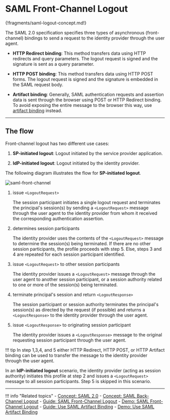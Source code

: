 # SAML Front-Channel Logout

{!fragments/saml-logout-concept.md!}

The SAML 2.0 specification specifies three types of asynchronous (front-channel) bindings to send a request to the identity provider through the user agent.

- **HTTP Redirect binding**: This method transfers data using HTTP redirects and query parameters. The logout request is signed and the signature is sent as a query parameter. 

- **HTTP POST binding**: This method transfers data using HTTP POST forms. The logout request is signed and the signature is embedded in the SAML request body. 

- **Artifact binding**: Generally, SAML authentication requests and assertion data is sent through the browser using POST or HTTP Redirect binding. To avoid exposing the entire message to the browser this way, use [artifact binding](TODO:link-to-guide/concept) instead. 

---

## The flow

Front-channel logout has two different use cases:

1. **SP-initiated logout**: Logout initiated by the service provider application.

2. **IdP-initiated logout**: Logout initiated by the identity provider. 

The following diagram illustrates the flow for **SP-initiated logout**. 

![saml-front-channel](../../assets/img/concepts/saml-front-channel.png)

1. issue `<LogoutRequest>` 

    The session participant initiates a single logout request and terminates the principal's session(s) by sending a `<LogoutRequest>` message through the user agent to the identity provider from whom it received the corresponding authentication assertion. 

2. determines session participants

    The identity provider uses the contents of the `<LogoutRequest>` message to determine the session(s) being terminated. If there are no other session participants, the profile proceeds with step 5. Else, steps 3 and 4 are repeated for each session participant identified.

3. issue `<LogoutRequest>` to other session participants

    The identity provider issues a `<LogoutRequest>` message through the user agent to another session participant, or a session authority related to one or more of the session(s) being terminated.

4. terminate principal's session and return `<LogoutResponse>`

    The session participant or session authority terminates the principal's session(s) as directed by the request (if possible) and returns a `<LogoutResponse>` to the identity provider through the user agent. 

5. issue `<LogoutResponse>` to originating session participant

    The identity provider issues a `<LogoutResponse>` message to the original requesting session participant through the user agent. 

!!! tip
    In step 1,3,4, and 5 either HTTP Redirect, HTTP POST, or HTTP Artifact binding can be used to transfer the message to the identity provider through the user agent. 

In an **IdP-initiated logout** scenario, the identity provider (acting as session authority) initiates this profile at step 2 and issues a `<LogoutRequest>` message to all session participants. Step 5 is skipped in this scenario. 

---

!!! info "Related topics"
    - [Concept: SAML 2.0](TODO:link-to-concept)
    - [Concept: SAML Back-Channel Logout](../saml-back-channel)
    - [Guide: SAML Front-Channel Logout](../../../guides/login/saml-front-channel-logout)
    - [Demo: SAML Front-Channel Logout](../../../quick-starts/saml-front-channel-logout)
    - [Guide: Use SAML Artifact Binding](../../../guides/login/use-artifact-binding)
    - [Demo: Use SAML Artifact Binding](../../../quick-starts/use-artifact-binding-sample)



